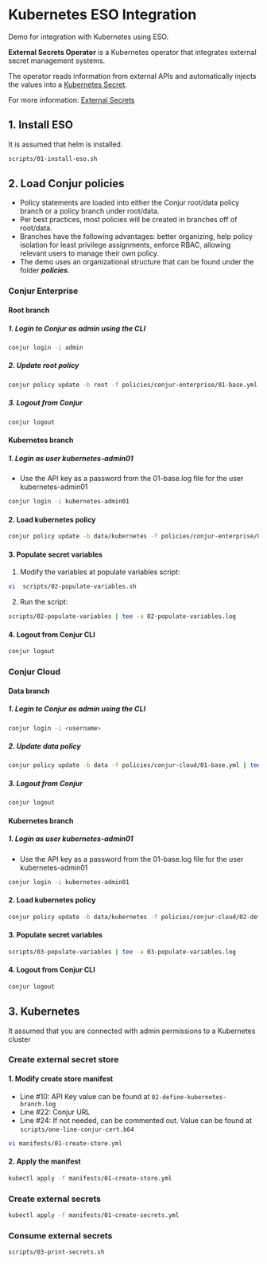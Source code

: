 # Kubernetes ESO Integration

Demo for integration with Kubernetes using ESO.

**External Secrets Operator** is a Kubernetes operator that integrates external secret management systems.

The operator reads information from external APIs and automatically injects the values into a [Kubernetes Secret](https://kubernetes.io/docs/concepts/configuration/secret/).

For more information: [External Secrets](https://external-secrets.io/)

## 1. Install ESO
It is assumed that helm is installed.
```bash
scripts/01-install-eso.sh
```

## 2. Load Conjur policies
- Policy statements are loaded into either the Conjur root/data policy branch or a policy branch under root/data.
- Per best practices, most policies will be created in branches off of root/data.
- Branches have the following advantages: better organizing, help policy isolation for least privilege assignments, enforce RBAC, allowing relevant users to manage their own policy.
- The demo uses an organizational structure that can be found under the folder ***policies***.
### Conjur Enterprise
#### Root branch
##### 1. Login to Conjur as admin using the CLI
```bash
conjur login -i admin
```
##### 2. Update root policy
```bash
conjur policy update -b root -f policies/conjur-enterprise/01-base.yml | tee -a 01-base.log
```
##### 3. Logout from Conjur
```Bash
conjur logout
```
#### Kubernetes branch
##### 1. Login as user kubernetes-admin01
- Use the API key as a password from the 01-base.log file for the user kubernetes-admin01
```bash
conjur login -i kubernetes-admin01
```
#### 2. Load kubernetes policy
```bash
conjur policy update -b data/kubernetes -f policies/conjur-enterprise/02-define-kubernetes-branch.yml | tee -a 02-define-kubernetes-branch.log
```
#### 3. Populate secret variables
1. Modify the variables at populate variables script:
```bash
vi  scripts/02-populate-variables.sh
```
2. Run the script:
```Bash
scripts/02-populate-variables | tee -a 02-populate-variables.log
```
#### 4. Logout from Conjur CLI
```Bash
conjur logout
```
### Conjur Cloud
#### Data branch
##### 1. Login to Conjur as admin using the CLI
```bash
conjur login -i <username>
```
##### 2. Update data policy
```bash
conjur policy update -b data -f policies/conjur-cloud/01-base.yml | tee -a 01-base.log
```
##### 3. Logout from Conjur
```Bash
conjur logout
```
#### Kubernetes branch
##### 1. Login as user kubernetes-admin01
- Use the API key as a password from the 01-base.log file for the user kubernetes-admin01
```bash
conjur login -i kubernetes-admin01
```
#### 2. Load kubernetes policy
```bash
conjur policy update -b data/kubernetes -f policies/conjur-cloud/02-define-kubernetes-branch.yml | tee -a 02-define-kubernetes-branch.log
```
#### 3. Populate secret variables
```Bash
scripts/03-populate-variables | tee -a 03-populate-variables.log
```
#### 4. Logout from Conjur CLI
```Bash
conjur logout
```
## 3. Kubernetes
It assumed that you are connected with admin permissions to a Kubernetes cluster
### Create external secret store
#### 1. Modify create store manifest
- Line #10: API Key value can be found at `02-define-kubernetes-branch.log`
- Line #22: Conjur URL
- Line #24: If not needed, can be commented out. Value can be found at `scripts/one-line-conjur-cert.b64`
```bash
vi manifests/01-create-store.yml
```
#### 2. Apply the manifest
```bash
kubectl apply -f manifests/01-create-store.yml
```
### Create external secrets
```bash
kubectl apply -f manifests/01-create-secrets.yml
```
### Consume external secrets
```bash
scripts/03-print-secrets.sh
```
